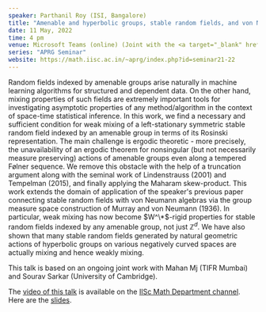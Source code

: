 ```yaml
---
speaker: Parthanil Roy (ISI, Bangalore)
title: "Amenable and hyperbolic groups, stable random fields, and von Neumann algebras"
date: 11 May, 2022
time: 4 pm
venue: Microsoft Teams (online) (Joint with the <a target="_blank" href="https://math.iisc.ac.in/geometry-topology-seminar.html">Geometry & Topology Seminar</a>)
series: "APRG Seminar"
website: https://math.iisc.ac.in/~aprg/index.php?id=seminar21-22
---
```


Random fields indexed by amenable groups arise naturally in machine learning algorithms for structured and dependent data.
On the other hand, mixing properties of such fields are extremely important tools for investigating asymptotic properties
of any method/algorithm in the context of space-time statistical inference. In this work, we find a necessary and sufficient
condition for weak mixing of a left-stationary symmetric stable random field indexed by an amenable group in terms of its
Rosinski representation. The main challenge is ergodic theoretic - more precisely, the unavailability of an ergodic theorem
for nonsingular (but not necessarily measure preserving) actions of amenable groups even along a tempered Følner sequence.
We remove this obstacle with the help of a truncation argument along with the seminal work of Lindenstrauss (2001) and
Tempelman (2015), and finally applying the Maharam skew-product. This work extends the domain of application of the speaker's
previous paper connecting stable random fields with von Neumann algebras via the group measure space construction of Murray
and von Neumann (1936). In particular, weak mixing has now become $W^\*$-rigid properties for stable random fields indexed
by any amenable group, not just $\mathbb{Z}^d$. We have also shown that many stable random fields generated by natural
geometric actions of hyperbolic groups on various negatively curved spaces are actually mixing and hence weakly mixing.

This talk is based on an ongoing joint work with Mahan Mj (TIFR Mumbai) and Sourav Sarkar (University of Cambridge).

The [video of this talk](https://www.youtube.com/watch?v=W3ErQXKKddU&list=PLQXtaLhI1-1qxOEykh-1WOFkYuIzEE-ev) is available
on the [IISc Math Department channel](https://www.youtube.com/channel/UCR5Igvq9HScQKlPr-0coSIg/playlists). Here are the [slides](https://math.iisc.ac.in/~aprg/slides/2022-05-11-Parthanil-Roy-slides.pdf).
